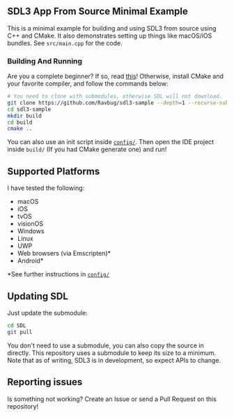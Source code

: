 ## SDL3 App From Source Minimal Example
This is a minimal example for building and using SDL3 from source 
using C++ and CMake. It also demonstrates setting up things like macOS/iOS
bundles.
See `src/main.cpp` for the code. 

### Building And Running
Are you a complete beginner? If so, read [this](https://github.com/Ravbug/sdl3-sample/wiki/Setting-up-your-computer)!
Otherwise, install CMake and your favorite compiler, and follow the commands below:
```sh
# You need to clone with submodules, otherwise SDL will not download.
git clone https://github.com/Ravbug/sdl3-sample --depth=1 --recurse-submodules
cd sdl3-sample
mkdir build
cd build
cmake ..
```
You can also use an init script inside [`config/`](config/). Then open the IDE project inside `build/` 
(If you had CMake generate one) and run!

## Supported Platforms
I have tested the following:
- macOS
- iOS
- tvOS
- visionOS
- Windows
- Linux
- UWP
- Web browsers (via Emscripten)*
- Android*

*See further instructions in [`config/`](config/)

## Updating SDL
Just update the submodule:
```sh
cd SDL
git pull
```
You don't need to use a submodule, you can also copy the source in directly. This
repository uses a submodule to keep its size to a minimum. Note that as of writing, SDL3 is
in development, so expect APIs to change. 


## Reporting issues
Is something not working? Create an Issue or send a Pull Request on this repository!
